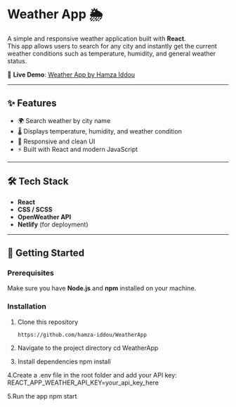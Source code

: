 # Weather App 🌦️

A simple and responsive weather application built with **React**.  
This app allows users to search for any city and instantly get the current weather conditions such as temperature, humidity, and general weather status.

🔗 **Live Demo**: [Weather App by Hamza Iddou](https://weatherappbyhamzaiddou.netlify.app/)

---

## ✨ Features

- 🌍 Search weather by city name
- 🌡️ Displays temperature, humidity, and weather condition
- 🎨 Responsive and clean UI
- ⚡ Built with React and modern JavaScript

---

## 🛠️ Tech Stack

- **React**
- **CSS / SCSS**
- **OpenWeather API**
- **Netlify** (for deployment)

---

## 🚀 Getting Started

### Prerequisites

Make sure you have **Node.js** and **npm** installed on your machine.

### Installation

1. Clone this repository

   ```bash
   https://github.com/hamza-iddou/WeatherApp

   ```

2. Navigate to the project directory
cd WeatherApp

3. Install dependencies
npm install

4.Create a .env file in the root folder and add your API key:
REACT_APP_WEATHER_API_KEY=your_api_key_here

5.Run the app
npm start
